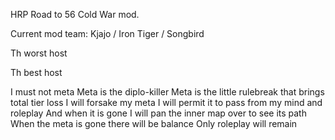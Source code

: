 HRP Road to 56 Cold War mod.

Current mod team: Kjajo / Iron Tiger / Songbird 

Th worst host

Th best host

I must not meta
Meta is the diplo-killer
Meta is the little rulebreak that brings total tier loss
I will forsake my meta
I will permit it to pass from my mind and roleplay
And when it is gone I will pan the inner map over to see its path
When the meta is gone there will be balance
Only roleplay will remain
